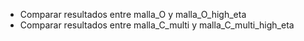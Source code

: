 - Comparar resultados entre malla_O y malla_O_high_eta
- Comparar resultados entre malla_C_multi y malla_C_multi_high_eta
